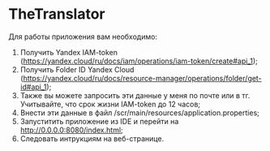 # TheTranslator
Для работы приложения вам необходимо:
1. Получить Yandex IAM-token (https://yandex.cloud/ru/docs/iam/operations/iam-token/create#api_1);
2. Получить Folder ID Yandex Cloud (https://yandex.cloud/ru/docs/resource-manager/operations/folder/get-id#api_1);
3. Также вы можете запросить эти данные у меня по почте или в тг. Учитывайте, что срок жизни IAM-token до 12 часов;
4. Внести эти данные в файл /scr/main/resources/application.properties;
5. Запуститить приложение из IDE и перейти на http://0.0.0.0:8080/index.html;
6. Следовать интрукциям на веб-странице.
